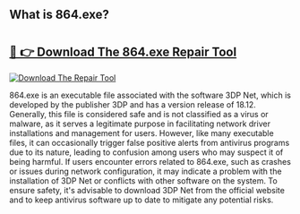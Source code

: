 ## What is 864.exe? 

# <h2><a href="https://exedetect.com/download.php?864.exe">🔗 👉 Download The 864.exe Repair Tool</a></h2>

[![Download The Repair Tool](https://exedetect.com/download-button.jpg)](https://exedetect.com/download.php?864.exe)

864.exe is an executable file associated with the software 3DP Net, which is developed by the publisher 3DP and has a version release of 18.12. Generally, this file is considered safe and is not classified as a virus or malware, as it serves a legitimate purpose in facilitating network driver installations and management for users. However, like many executable files, it can occasionally trigger false positive alerts from antivirus programs due to its nature, leading to confusion among users who may suspect it of being harmful. If users encounter errors related to 864.exe, such as crashes or issues during network configuration, it may indicate a problem with the installation of 3DP Net or conflicts with other software on the system. To ensure safety, it's advisable to download 3DP Net from the official website and to keep antivirus software up to date to mitigate any potential risks.